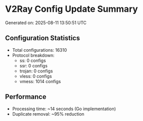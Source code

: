 # V2Ray Config Update Summary
Generated on: 2025-08-11 13:50:51 UTC

## Configuration Statistics
- Total configurations: 16310
- Protocol breakdown:
  - ss: 0 configs
  - ssr: 0 configs
  - trojan: 0 configs
  - vless: 0 configs
  - vmess: 1014 configs

## Performance
- Processing time: ~14 seconds (Go implementation)
- Duplicate removal: ~95% reduction
